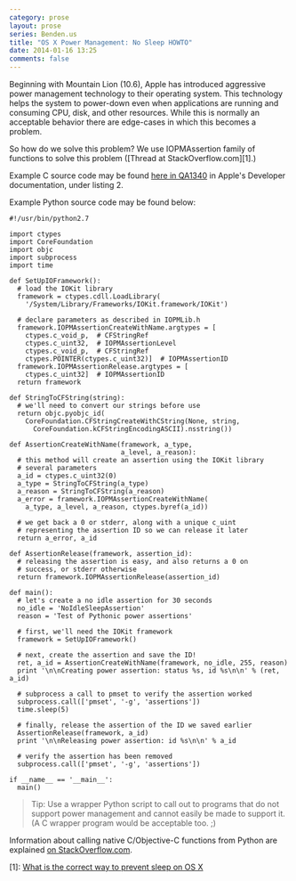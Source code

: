 ```yaml
---
category: prose
layout: prose
series: Benden.us
title: "OS X Power Management: No Sleep HOWTO"
date: 2014-01-16 13:25
comments: false
---
```


Beginning with Mountain Lion (10.6), Apple has introduced aggressive
power management technology to their operating system. This technology
helps the system to power-down even when applications are running and
consuming CPU, disk, and other resources. While this is normally an
acceptable behavior there are edge-cases in which this becomes a problem.

So how do we solve this problem? We use IOPMAssertion family of
functions to solve this problem ([Thread at StackOverflow.com][1].)

Example C source code may be found [here in QA1340](http://developer.apple.com/library/mac/#qa/qa1340/_index.html) in Apple's Developer documentation, under listing 2.

Example Python source code may be found below:

    #!/usr/bin/python2.7

    import ctypes
    import CoreFoundation
    import objc
    import subprocess
    import time

    def SetUpIOFramework():
      # load the IOKit library
      framework = ctypes.cdll.LoadLibrary(
        '/System/Library/Frameworks/IOKit.framework/IOKit')

      # declare parameters as described in IOPMLib.h
      framework.IOPMAssertionCreateWithName.argtypes = [
        ctypes.c_void_p,  # CFStringRef
        ctypes.c_uint32,  # IOPMAssertionLevel
        ctypes.c_void_p,  # CFStringRef
        ctypes.POINTER(ctypes.c_uint32)]  # IOPMAssertionID
      framework.IOPMAssertionRelease.argtypes = [
        ctypes.c_uint32]  # IOPMAssertionID
      return framework

    def StringToCFString(string):
      # we'll need to convert our strings before use
      return objc.pyobjc_id(
        CoreFoundation.CFStringCreateWithCString(None, string,
          CoreFoundation.kCFStringEncodingASCII).nsstring())

    def AssertionCreateWithName(framework, a_type,
                                a_level, a_reason):
      # this method will create an assertion using the IOKit library
      # several parameters
      a_id = ctypes.c_uint32(0)
      a_type = StringToCFString(a_type)
      a_reason = StringToCFString(a_reason)
      a_error = framework.IOPMAssertionCreateWithName(
        a_type, a_level, a_reason, ctypes.byref(a_id))

      # we get back a 0 or stderr, along with a unique c_uint
      # representing the assertion ID so we can release it later
      return a_error, a_id

    def AssertionRelease(framework, assertion_id):
      # releasing the assertion is easy, and also returns a 0 on
      # success, or stderr otherwise
      return framework.IOPMAssertionRelease(assertion_id)

    def main():
      # let's create a no idle assertion for 30 seconds
      no_idle = 'NoIdleSleepAssertion'
      reason = 'Test of Pythonic power assertions'

      # first, we'll need the IOKit framework
      framework = SetUpIOFramework()

      # next, create the assertion and save the ID!
      ret, a_id = AssertionCreateWithName(framework, no_idle, 255, reason)
      print '\n\nCreating power assertion: status %s, id %s\n\n' % (ret, a_id)

      # subprocess a call to pmset to verify the assertion worked
      subprocess.call(['pmset', '-g', 'assertions'])
      time.sleep(5)

      # finally, release the assertion of the ID we saved earlier
      AssertionRelease(framework, a_id)
      print '\n\nReleasing power assertion: id %s\n\n' % a_id

      # verify the assertion has been removed
      subprocess.call(['pmset', '-g', 'assertions'])

    if __name__ == '__main__':
      main()

> Tip: Use a wrapper Python script to call out to programs that do not
> support power management and cannot easily be made to support it. (A
> C wrapper program would be acceptable too. ;)

Information about calling native C/Objective-C functions from Python
are explained
[on StackOverflow.com](http://stackoverflow.com/questions/1490039/calling-objective-c-functions-from-python).

[1]: [What is the correct way to prevent sleep on OS X](http://stackoverflow.com/questions/8460033/what-is-the-correct-way-to-prevent-sleep-on-os-x)

